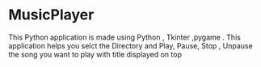 # MusicPlayer
This Python application is made using Python , Tkinter ,pygame . This application helps you selct the Directory and Play, Pause, Stop , Unpause the song you want to play with title displayed on top  

